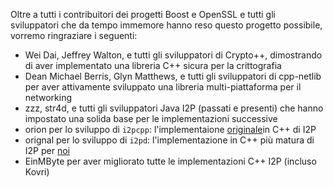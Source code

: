 Oltre a tutti i contribuitori dei progetti Boost e OpenSSL e tutti gli sviluppatori che da tempo immemore hanno reso questo progetto possibile, vorremo ringraziare i seguenti:
- Wei Dai, Jeffrey Walton, e tutti gli sviluppatori di Crypto++, dimostrando di aver implementato una libreria C++ sicura per la crittografia
- Dean Michael Berris, Glyn Matthews, e tutti gli sviluppatori di cpp-netlib  per aver attivamente sviluppato una libreria multi-piattaforma per il networking
- zzz, str4d, e tutti gli sviluppatori Java I2P (passati e presenti) che hanno impostato una solida base per le implementazioni successive
- orion per lo sviluppo di  ```i2pcpp```: l'implementaione [originale](http://git.repo.i2p.xyz/w/i2pcpp.git)in C++ di I2P
- orignal per lo sviluppo di ```i2pd```: l'implementazione in C++ più matura di I2P per [noi](https://github.com/purplei2p/i2pd/commit/45d27f8ddc43e220a9eea42de41cb67d5627a7d3)
- EinMByte per aver migliorato tutte le implementazioni C++ I2P  (incluso Kovri)

